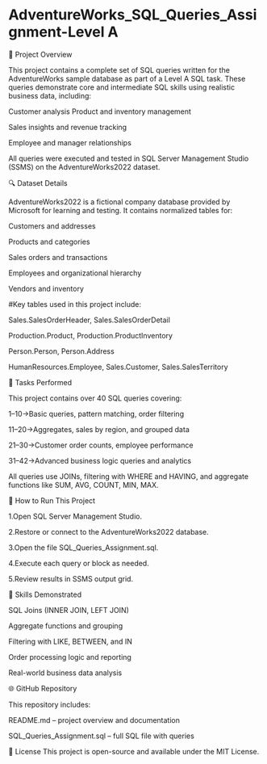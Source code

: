 # AdventureWorks_SQL_Queries_Assignment-Level A

📂 Project Overview

This project contains a complete set of SQL queries written for the AdventureWorks sample database as part of a Level A SQL task. These queries demonstrate core and intermediate SQL skills using realistic business data, including:

Customer analysis
Product and inventory management

Sales insights and revenue tracking

Employee and manager relationships

All queries were executed and tested in SQL Server Management Studio (SSMS) on the AdventureWorks2022 dataset.


🔍 Dataset Details

AdventureWorks2022 is a fictional company database provided by Microsoft for learning and testing. It contains normalized tables for:

Customers and addresses

Products and categories

Sales orders and transactions

Employees and organizational hierarchy

Vendors and inventory

#Key tables used in this project include:

Sales.SalesOrderHeader, Sales.SalesOrderDetail

Production.Product, Production.ProductInventory

Person.Person, Person.Address

HumanResources.Employee, Sales.Customer, Sales.SalesTerritory


🔧 Tasks Performed

This project contains over 40 SQL queries covering:

1–10->Basic queries, pattern matching, order filtering

11–20->Aggregates, sales by region, and grouped data

21–30->Customer order counts, employee performance

31–42->Advanced business logic queries and analytics

All queries use JOINs, filtering with WHERE and HAVING, and aggregate functions like SUM, AVG, COUNT, MIN, MAX.


🔹 How to Run This Project

1.Open SQL Server Management Studio.

2.Restore or connect to the AdventureWorks2022 database.

3.Open the file SQL_Queries_Assignment.sql.

4.Execute each query or block as needed.

5.Review results in SSMS output grid.


💪 Skills Demonstrated

SQL Joins (INNER JOIN, LEFT JOIN)

Aggregate functions and grouping

Filtering with LIKE, BETWEEN, and IN

Order processing logic and reporting

Real-world business data analysis


🌐 GitHub Repository

This repository includes:

README.md – project overview and documentation

SQL_Queries_Assignment.sql – full SQL file with queries

🚀 License
This project is open-source and available under the MIT License.



